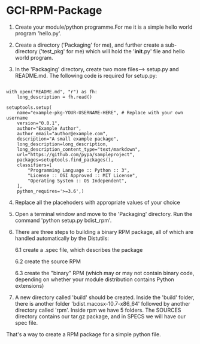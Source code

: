 # GCI-RPM-Package
1) Create your module/python programme.For me it is a  simple hello world program 'hello.py'.

2) Create a directory ('Packaging' for me), and further create a sub-directory ('test_pkg' for me) which will hold the '__init__.py' file and hello world program.

3) In the 'Packaging' directory, create two more files--> setup.py and README.md. The following code is required for setup.py:
    
```import setuptools

with open("README.md", "r") as fh:
    long_description = fh.read()

setuptools.setup(
    name="example-pkg-YOUR-USERNAME-HERE", # Replace with your own username
    version="0.0.1",
    author="Example Author",
    author_email="author@example.com",
    description="A small example package",
    long_description=long_description,
    long_description_content_type="text/markdown",
    url="https://github.com/pypa/sampleproject",
    packages=setuptools.find_packages(),
    classifiers=[
        "Programming Language :: Python :: 3",
        "License :: OSI Approved :: MIT License",
        "Operating System :: OS Independent",
    ],
    python_requires='>=3.6',)
 ```
4) Replace all the placehoders with appropriate values of your choice

5) Open a terminal window and move to the 'Packaging' directory. Run the command 'python setup.py bdist_rpm'.

6. There are three steps to building a binary RPM package, all of which are handled automatically by the Distutils:
  
    6.1 create a .spec file, which describes the package 
  
    6.2 create the source RPM
  
    6.3 create the "binary" RPM (which may or may not contain binary code, depending on whether your module distribution 
    contains Python extensions)


7) A new directory called 'build' should be created. Inside the 'build' folder, there is another folder 'bdist.macosx-10.7-x86_64' followed by another directory called 'rpm'. Inside rpm we have 5 folders. The SOURCES directory contains our tar.gz package, and in SPECS we will have our spec file.

That's a way to create a RPM package for a simple python file.
